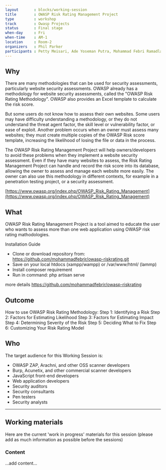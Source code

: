 ```yaml
---
layout       : blocks/working-session
title        : OWASP Risk Rating Management Project
type         : workshop
track        : Owasp Projects
status       : Final stage
when-day     : Fri
when-time    : AM-1
location     : Room-2
organizers   : Phil Parker
participants : Petty Meisari, Ade Yoseman Putra, Mohammad Febri Ramadlan
---
```


## Why

There are many methodologies that can be used for security assessments, particularly website security assessments. OWASP already has a methodology for website security assessments, called the "OWASP Risk Rating Methodology".  OWASP also provides an Excel template to calculate the risk score.  

But some users do not know how to assess their own websites. Some users may have difficulty understanding a methodology, or they do not understand the threat agent factor, the skill level or vulnerability factor, or ease of exploit. Another problem occurs when an owner must assess many websites; they must create multiple copies of the OWASP Risk score template, increasing the likelihood of losing the file or data in the process. 

The OWASP Risk Rating Management Project will help owners/developers to avoid these problems when they implement a website security assessment. Even if they have many websites to assess, the Risk Rating Management Project can handle and record the risk score into its database, allowing the owner to assess and manage each website more easily. The owner can also use this methodology in different contexts, for example in a penetration testing project, or a security assessment.

[https://www.owasp.org/index.php/OWASP_Risk_Rating_Management](https://www.owasp.org/index.php/OWASP_Risk_Rating_Management)

## What

OWASP Risk Rating Management Project is a tool aimed to educate the user who wants to assess more than one web application using OWASP risk rating mathodologies.

Installation Guide

- Clone or download repository from: https://github.com/mohammadfebrir/owasp-riskrating.git
- Save on your local htdocs (xampp/wampp) or /var/www/html/ (lammp)
- Install composer requirement
- Run in command: php artisan serve

more details
https://github.com/mohammadfebrir/owasp-riskrating


## Outcome

 How to use OWASP Risk Rating Methodology: 
 Step 1: Identifying a Risk 
 Step 2: Factors for Estimating Likelihood 
 Step 3: Factors for Estimating Impact 
 Step 4: Determining Severity of the Risk 
 Step 5: Deciding What to Fix 
 Step 6: Customizing Your Risk Rating Model

## Who

The target audience for this Working Session is:

- OWASP ZAP, Arachni, and other OSS scanner developers
- Burp, Acunetix, and other commercial scanner developers
- JavaScript front-end developers
- Web application developers
- Security auditors
- Security consultants
- Pen testers
- Security analysts

--- 

## Working materials

Here are the current 'work in progress' materials for this session (please add as much information as possible before the sessions)

### Content

...add content...

